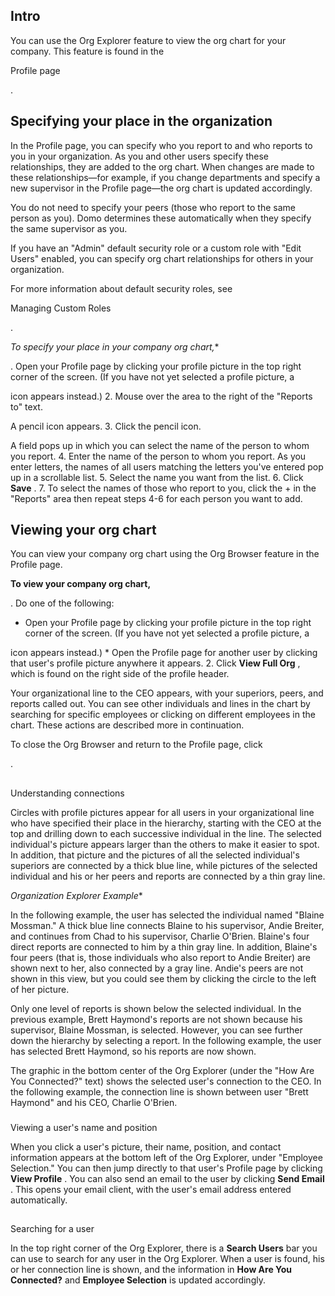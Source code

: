 

Intro
-------

You can use the Org Explorer feature to view the org chart for your company. This feature is found in the

Profile page

.


 Specifying your place in the organization
-------------------------------------------

In the Profile page, you can specify who you report to and who reports to you in your organization. As you and other users specify these relationships, they are added to the org chart. When changes are made to these relationships—for example, if you change departments and specify a new supervisor in the Profile page—the org chart is updated accordingly.


 You do not need to specify your peers (those who report to the same person as you). Domo determines these automatically when they specify the same supervisor as you.


 If you have an "Admin" default security role or a custom role with "Edit Users" enabled, you can specify org chart relationships for others in your organization.

For more information about default security roles, see

Managing Custom Roles

.

*To specify your place in your company org chart,**

. Open your Profile page by clicking your profile picture in the top right corner of the screen. (If you have not yet selected a profile picture, a

icon appears instead.)
2. Mouse over the area to the right of the "Reports to" text.


 A pencil icon appears.
3. Click the pencil icon.


 A field pops up in which you can select the name of the person to whom you report.
4. Enter the name of the person to whom you report. As you enter letters, the names of all users matching the letters you've entered pop up in a scrollable list.
5. Select the name you want from the list.
6. Click
 **Save**
 .
7. To select the names of those who report to you, click the + in the "Reports" area then repeat steps 4-6 for each person you want to add.

Viewing your org chart
------------------------

You can view your company org chart using the Org Browser feature in the Profile page.


**To view your company org chart,**

. Do one of the following:

* Open your Profile page by clicking your profile picture in the top right corner of the screen. (If you have not yet selected a profile picture, a

 icon appears instead.)
	* Open the Profile page for another user by clicking that user's profile picture anywhere it appears.
2. Click
 **View Full Org**
 , which is found on the right side of the profile header.

Your organizational line to the CEO appears, with your superiors, peers, and reports called out. You can see other individuals and lines in the chart by searching for specific employees or clicking on different employees in the chart. These actions are described more in continuation.


 To close the Org Browser and return to the Profile page, click

.

##
 Understanding connections

Circles with profile pictures appear for all users in your organizational line who have specified their place in the hierarchy, starting with the CEO at the top and drilling down to each successive individual in the line. The selected individual's picture appears larger than the others to make it easier to spot. In addition, that picture and the pictures of all the selected individual's superiors are connected by a thick blue line, while pictures of the selected individual and his or her peers and reports are connected by a thin gray line.

*Organization Explorer Example**

In the following example, the user has selected the individual named "Blaine Mossman." A thick blue line connects Blaine to his supervisor, Andie Breiter, and continues from Chad to his supervisor, Charlie O'Brien. Blaine's four direct reports are connected to him by a thin gray line. In addition, Blaine's four peers (that is, those individuals who also report to Andie Breiter) are shown next to her, also connected by a gray line. Andie's peers are not shown in this view, but you could see them by clicking the circle to the left of her picture.

Only one level of reports is shown below the selected individual. In the previous example, Brett Haymond's reports are not shown because his supervisor, Blaine Mossman, is selected. However, you can see further down the hierarchy by selecting a report. In the following example, the user has selected Brett Haymond, so his reports are now shown.

The graphic in the bottom center of the Org Explorer (under the "How Are You Connected?" text) shows the selected user's connection to the CEO. In the following example, the connection line is shown between user "Brett Haymond" and his CEO, Charlie O'Brien.


###
 Viewing a user's name and position

When you click a user's picture, their name, position, and contact information appears at the bottom left of the Org Explorer, under "Employee Selection." You can then jump directly to that user's Profile page by clicking
 **View Profile**
 . You can also send an email to the user by clicking
 **Send Email**
 . This opens your email client, with the user's email address entered automatically.

##
 Searching for a user

In the top right corner of the Org Explorer, there is a
 **Search Users**
 bar you can use to search for any user in the Org Explorer. When a user is found, his or her connection line is shown, and the information in
 **How Are You Connected?**
 and
 **Employee Selection**
 is updated accordingly.

